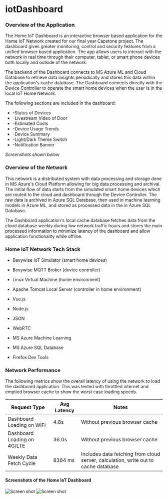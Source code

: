 # iotDashboard

### Overview of the Application

The Home IoT Dashboard is an interactive browser based application for the Home IoT Network created for our final year Capstone project. The dashboard gives greater monitoring, control and security features from a unified browser based application. The app allows users to interact with the network in real time through their computer, tablet, or smart phone devices both locally and outside of the network.

The backend of the Dashboard connects to MS Azure ML and Cloud Database to retrieve data insights periodically and stores this data within the application's cache database. The Dashboard connects directly with the Device Controller to operate the smart home devices when the user is in the local IoT Home Network.

The following sections are included in the dashboard:

* -Status of Devices
* -Livestream Video of Door
* -Estimated Costs
* -Device Usage Trends
* -Device Summary
* -Light/Dark Theme Switch
* -Notification Banner

*Screenshots shown below*

### Overview of the Network

This network is a distributed system with data processing and storage done in MS Azure's Cloud Platform allowing for big data processing and archival.
The initial flow of data starts from the simulated smart home devices which are routed to the cloud and dashboard through the Device Controller. The raw data is archived in Azure SQL Database, then used in machine learning models in Azure ML, and stored as processed data in the in Azure SQL Database.

The Dashboard application's local cache database fetches data from the cloud database weekly during low network traffic hours and stores the main processed information to minimize latency of the dashboard and allow application functionality while offline.

### Home IoT Network Tech Stack

* Bevywise IoT Simulator (smart home devices)
* Bevywise MQTT Broker (device controller)

* Linux Virtual Machine (home environment)
* Apache Tomcat Local Server (controller in home environment)

* Vue.js
* Node.js
* JSON
* WebRTC

* MS Azure Machine Learning
* MS Azure SQL Database

* Firefox Dev Tools


### Network Performance

The following metrics show the overall latency of using the network to load the dashboard application. This was tested with throttled internet and emptied browser cache to show the worst case loading speeds.

|Request Type|Avg Latency|Notes|
|----------|----------|--------|
|Dashboard Loading on WiFi|4.8s|Without previous browser cache|
|Dashboard Loading on 4G/LTE|36.0s|Without previous browser cache|
|Weekly Data Fetch Cycle|8364 ms|Includes data fetching from cloud server, calculation, write out to cache database|

#### Screenshots of the Home IoT Dashboard

![Screen shot](../master/dashboardScreen1.jpg)
![Screen shot](../master/dashboardScreen2.jpg)
